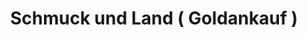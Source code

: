 ---
title: "Schmuck und Land ( Goldankauf )"
url: /papenburg/schmuck-und-land-goldankauf/
shop: Schmuck
---